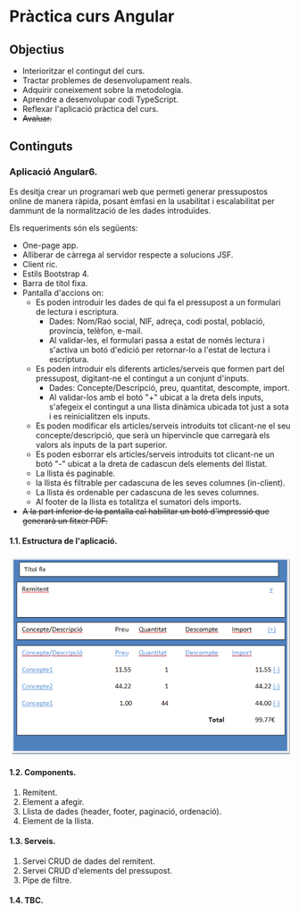 # Pràctica curs Angular

## Objectius

* Interioritzar el contingut del curs.
* Tractar problemes de desenvolupament reals.
* Adquirir coneixement sobre la metodologia.
* Aprendre a desenvolupar codi TypeScript.
* Reflexar l'aplicació pràctica del curs.
* ~~Avaluar.~~


## Continguts

### Aplicació Angular6.

Es desitja crear un programari web que permeti generar pressupostos online de manera ràpida, posant èmfasi en la usabilitat i escalabilitat per dammunt de la normalització de les dades introduïdes.

Els requeriments són els següents:

* One-page app.
* Alliberar de càrrega al servidor respecte a solucions JSF.
* Client ric.
* Estils Bootstrap 4.
* Barra de títol fixa.
* Pantalla d'accions on:
  * Es poden introduir les dades de qui fa el pressupost a un formulari de lectura i escriptura.
    * Dades: Nom/Raó social, NIF, adreça, codi postal, població, província, telèfon, e-mail.
    * Al validar-les, el formulari passa a estat de només lectura i s'activa un botó d'edició per retornar-lo a l'estat de lectura i escriptura.
  * Es poden introduir els diferents articles/serveis que formen part del pressupost, digitant-ne el contingut a un conjunt d'inputs.
    * Dades: Concepte/Descripció, preu, quantitat, descompte, import.
    * Al validar-los amb el botó "+" ubicat a la dreta dels inputs, s'afegeix el contingut a una llista dinàmica ubicada tot just a sota i es reinicialitzen els inputs.
  * Es poden modificar els articles/serveis introduits tot clicant-ne el seu concepte/descripció, que serà un hipervincle que carregarà els valors als inputs de la part superior.
  * Es poden esborrar els articles/serveis introduits tot clicant-ne un botó "-" ubicat a la dreta de cadascun dels elements del llistat.
  * La llista és paginable.
  * la llista és filtrable per cadascuna de les seves columnes (in-client).
  * La llista és ordenable per cadascuna de les seves columnes.
  * Al footer de la llista es totalitza el sumatori dels imports.
* ~~A la part inferior de la pantalla cal habilitar un botó d'impressió que generarà un fitxer PDF.~~


#### 1.1. Estructura de l'aplicació.

![layout.png](https://github.com/formaciong2/practica/blob/master/layout.png?raw=true "Layout de l'aplicació")

#### 1.2. Components.

1. Remitent.
2. Element a afegir.
3. Llista de dades (header, footer, paginació, ordenació).
4. Element de la llista.


#### 1.3. Serveis.

1. Servei CRUD de dades del remitent.
2. Servei CRUD d'elements del pressupost.
3. Pipe de filtre.

#### 1.4. TBC.
